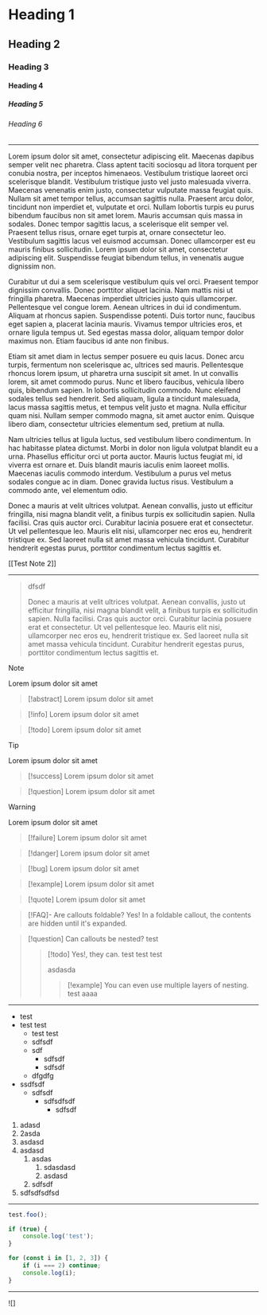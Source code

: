 # Heading 1

## Heading 2

### Heading 3

#### Heading 4

##### Heading 5

###### Heading 6

---

Lorem ipsum dolor sit amet, consectetur adipiscing elit. Maecenas dapibus semper velit nec pharetra. Class aptent taciti sociosqu ad litora torquent per conubia nostra, per inceptos himenaeos. Vestibulum tristique laoreet orci scelerisque blandit. Vestibulum tristique justo vel justo malesuada viverra. Maecenas venenatis enim justo, consectetur vulputate massa feugiat quis. Nullam sit amet tempor tellus, accumsan sagittis nulla. Praesent arcu dolor, tincidunt non imperdiet et, vulputate et orci. Nullam lobortis turpis eu purus bibendum faucibus non sit amet lorem. Mauris accumsan quis massa in sodales. Donec tempor sagittis lacus, a scelerisque elit semper vel. Praesent tellus risus, ornare eget turpis at, ornare consectetur leo. Vestibulum sagittis lacus vel euismod accumsan. Donec ullamcorper est eu mauris finibus sollicitudin. Lorem ipsum dolor sit amet, consectetur adipiscing elit. Suspendisse feugiat bibendum tellus, in venenatis augue dignissim non.

Curabitur ut dui a sem scelerisque vestibulum quis vel orci. Praesent tempor dignissim convallis. Donec porttitor aliquet lacinia. Nam mattis nisi ut fringilla pharetra. Maecenas imperdiet ultricies justo quis ullamcorper. Pellentesque vel congue lorem. Aenean ultrices in dui id condimentum. Aliquam at rhoncus sapien. Suspendisse potenti. Duis tortor nunc, faucibus eget sapien a, placerat lacinia mauris. Vivamus tempor ultricies eros, et ornare ligula tempus ut. Sed egestas massa dolor, aliquam tempor dolor maximus non. Etiam faucibus id ante non finibus.

Etiam sit amet diam in lectus semper posuere eu quis lacus. Donec arcu turpis, fermentum non scelerisque ac, ultrices sed mauris. Pellentesque rhoncus lorem ipsum, ut pharetra urna suscipit sit amet. In ut convallis lorem, sit amet commodo purus. Nunc et libero faucibus, vehicula libero quis, bibendum sapien. In lobortis sollicitudin commodo. Nunc eleifend sodales tellus sed hendrerit. Sed aliquam, ligula a tincidunt malesuada, lacus massa sagittis metus, et tempus velit justo et magna. Nulla efficitur quam nisi. Nullam semper commodo magna, sit amet auctor enim. Quisque libero diam, consectetur ultricies elementum sed, pretium at nulla.

Nam ultricies tellus at ligula luctus, sed vestibulum libero condimentum. In hac habitasse platea dictumst. Morbi in dolor non ligula volutpat blandit eu a urna. Phasellus efficitur orci ut porta auctor. Mauris luctus feugiat mi, id viverra est ornare et. Duis blandit mauris iaculis enim laoreet mollis. Maecenas iaculis commodo interdum. Vestibulum a purus vel metus sodales congue ac in diam. Donec gravida luctus risus. Vestibulum a commodo ante, vel elementum odio.

Donec a mauris at velit ultrices volutpat. Aenean convallis, justo ut efficitur fringilla, nisi magna blandit velit, a finibus turpis ex sollicitudin sapien. Nulla facilisi. Cras quis auctor orci. Curabitur lacinia posuere erat et consectetur. Ut vel pellentesque leo. Mauris elit nisi, ullamcorper nec eros eu, hendrerit tristique ex. Sed laoreet nulla sit amet massa vehicula tincidunt. Curabitur hendrerit egestas purus, porttitor condimentum lectus sagittis et.

[[Test Note 2]]

---

> dfsdf
> 
> Donec a mauris at velit ultrices volutpat. Aenean convallis, justo ut efficitur fringilla, nisi magna blandit velit, a finibus turpis ex sollicitudin sapien. Nulla facilisi. Cras quis auctor orci. Curabitur lacinia posuere erat et consectetur. Ut vel pellentesque leo. Mauris elit nisi, ullamcorper nec eros eu, hendrerit tristique ex. Sed laoreet nulla sit amet massa vehicula tincidunt. Curabitur hendrerit egestas purus, porttitor condimentum lectus sagittis et.


> [!note]
> Lorem ipsum dolor sit amet

> [!abstract]
> Lorem ipsum dolor sit amet

> [!info]
> Lorem ipsum dolor sit amet

> [!todo]
> Lorem ipsum dolor sit amet

> [!tip]
> Lorem ipsum dolor sit amet

> [!success]
> Lorem ipsum dolor sit amet

> [!question]
> Lorem ipsum dolor sit amet

> [!warning]
> Lorem ipsum dolor sit amet

> [!failure]
> Lorem ipsum dolor sit amet

> [!danger]
> Lorem ipsum dolor sit amet

> [!bug]
> Lorem ipsum dolor sit amet

> [!example]
> Lorem ipsum dolor sit amet

> [!quote]
> Lorem ipsum dolor sit amet

> [!FAQ]- Are callouts foldable?
> Yes! In a foldable callout, the contents are hidden until it's expanded.

> [!question] Can callouts be nested?
> test
> > [!todo] Yes!, they can.
> > test test test
> > 
> > asdasda
> > > [!example]  You can even use multiple layers of nesting.
> > > test
> > > aaaa

---

- test
- test test
	- test test
	- sdfsdf
	- sdf
		- sdfsdf
		- sdfsdf
	- dfgdfg
- ssdfsdf
	- sdfsdf
		- sdfsdfsdf
			- sdfsdf


1. adasd
2. 2asda
3. asdasd
4. asdasd
	1. asdas
		1. sdasdasd
		2. asdasd
	2. sdfsdf
5. sdfsdfsdfsd

---

```javascript
test.foo();

if (true) {
	console.log('test');
}

for (const i in [1, 2, 3]) {
	if (i === 2) continue;
	console.log(i);
}
```

---

![]